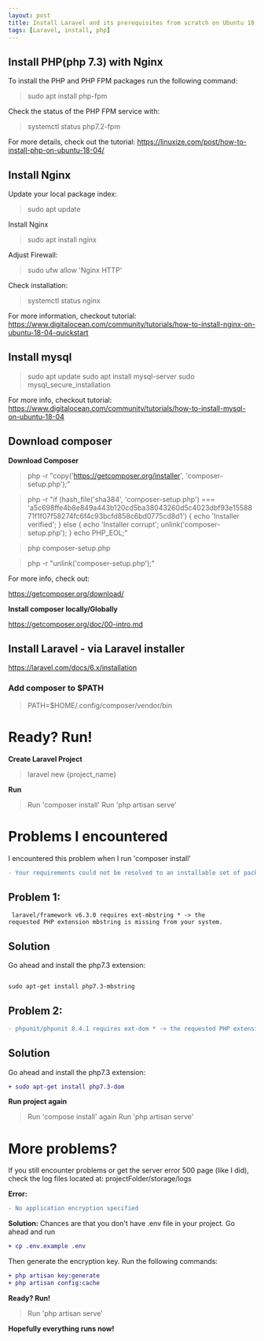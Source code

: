 ```yaml
---
layout: post
title: Install Laravel and its prerequisites from scratch on Ubuntu 18.04
tags: [Laravel, install, php]
---
```


## Install PHP(php 7.3) with Nginx
 
 To install the PHP and PHP FPM packages run the following command:
 >sudo apt install php-fpm
 
 Check the status of the PHP FPM service with:
 >systemctl status php7.2-fpm
 
 For more details, check out the tutorial:
https://linuxize.com/post/how-to-install-php-on-ubuntu-18-04/

## Install Nginx
 Update your local package index:
 >sudo apt update
 
 Install Nginx
 >sudo apt install nginx

Adjust Firewall:
>sudo ufw allow 'Nginx HTTP'

Check installation:
 >systemctl status nginx

For more information, checkout tutorial:
https://www.digitalocean.com/community/tutorials/how-to-install-nginx-on-ubuntu-18-04-quickstart

## Install mysql
> sudo apt update
> sudo apt install mysql-server
> sudo mysql_secure_installation

For more info, checkout tutorial:
https://www.digitalocean.com/community/tutorials/how-to-install-mysql-on-ubuntu-18-04

## Download composer

**Download Composer**

> php -r "copy('https://getcomposer.org/installer', 'composer-setup.php');"

> php -r "if (hash_file('sha384', 'composer-setup.php') === 'a5c698ffe4b8e849a443b120cd5ba38043260d5c4023dbf93e1558871f1f07f58274fc6f4c93bcfd858c6bd0775cd8d1') { echo 'Installer verified'; } else { echo 'Installer corrupt'; unlink('composer-setup.php'); } echo PHP_EOL;"

> php composer-setup.php

>php -r "unlink('composer-setup.php');"

For more info, check out:

https://getcomposer.org/download/

**Install composer locally/Globally**

https://getcomposer.org/doc/00-intro.md


## Install Laravel - via Laravel installer

https://laravel.com/docs/6.x/installation


### Add composer to $PATH

> PATH=$HOME/.config/composer/vendor/bin

# 
# Ready? Run!

**Create Laravel Project**
> laravel new {project_name}

**Run**
> Run 'composer install'
> Run 'php artisan serve'


# Problems I encountered
I encountered this problem when I run 'composer install'
```diff
- Your requirements could not be resolved to an installable set of packages
```
## Problem 1:
<code> laravel/framework v6.3.0 requires ext-mbstring * -> the requested PHP extension mbstring is missing from your system.
 </code>
 
## Solution
Go ahead and install the php7.3 extension:

<code>
sudo apt-get install php7.3-mbstring
</code>

## Problem 2:
```diff
- phpunit/phpunit 8.4.1 requires ext-dom * -> the requested PHP extension dom is missing from your system.
```
## Solution
Go ahead and install the php7.3 extension:
```diff
+ sudo apt-get install php7.3-dom
```

**Run project again**
>Run 'compose install' again
>Run 'php artisan serve'

# More problems?
If you still encounter problems or get the server error 500 page (like I did), check the log files located at: projectFolder/storage/logs

**Error:** 
```diff
- No application encryption specified
```

**Solution:**
 Chances are that you don't have .env file in your project.
 Go ahead and run 
 ``` diff
 + cp .env.example .env
```
  
 Then generate the encryption key. Run the following commands:
 ``` diff
 + php artisan key:generate
 + php artisan config:cache
  ``` 
  
**Ready? Run!**
> Run 'php artisan serve'

**Hopefully everything runs now!**
